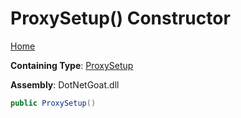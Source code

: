 # ProxySetup\(\) Constructor

[Home](../../../../../README.md)

**Containing Type**: [ProxySetup](../README.md)

**Assembly**: DotNetGoat\.dll

```csharp
public ProxySetup()
```

